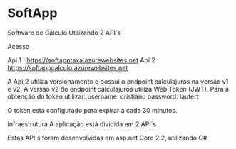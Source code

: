 # SoftApp
Software de Cálculo Utilizando 2 API´s


Acesso

Api 1 : https://softapptaxa.azurewebsites.net
Api 2 : https://softappcalculo.azurewebsites.net

A Api 2 utiliza versionamento e possui o endpoint calculajuros na versão v1 e v2. 
A versão v2 do endpoint calculajuros utiliza Web Token (JWT). 
Para a obtenção do token utilizar:
    username: cristiano
    password: lautert

O token está configurado para expirar a cada 30 minutos.

Infraestrutura A aplicação está dividida em 2 API´s

Estas API's foram desenvolvidas em asp.net Core 2.2, utilizando C#
